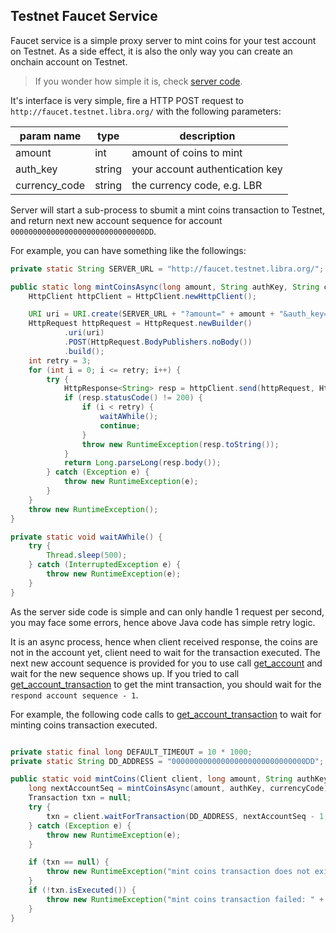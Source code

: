 ## Testnet Faucet Service

Faucet service is a simple proxy server to mint coins for your test account on Testnet.
As a side effect, it is also the only way you can create an onchain account on Testnet.

> If you wonder how simple it is, check [server code](./../../docker/mint/server.py).

It's interface is very simple, fire a HTTP POST request to `http://faucet.testnet.libra.org/` with the following parameters:

| param name    | type   | description                     |
|---------------|--------|---------------------------------|
| amount        | int    | amount of coins to mint         |
| auth_key      | string | your account authentication key |
| currency_code | string | the currency code, e.g. LBR     |

Server will start a sub-process to sbumit a mint coins transaction to Testnet, and return next new account sequence for account `000000000000000000000000000000DD`.

For example, you can have something like the followings:

```Java
private static String SERVER_URL = "http://faucet.testnet.libra.org/";

public static long mintCoinsAsync(long amount, String authKey, String currencyCode) {
    HttpClient httpClient = HttpClient.newHttpClient();

    URI uri = URI.create(SERVER_URL + "?amount=" + amount + "&auth_key=" + authKey + "&currency_code=" + currencyCode);
    HttpRequest httpRequest = HttpRequest.newBuilder()
            .uri(uri)
            .POST(HttpRequest.BodyPublishers.noBody())
            .build();
    int retry = 3;
    for (int i = 0; i <= retry; i++) {
        try {
            HttpResponse<String> resp = httpClient.send(httpRequest, HttpResponse.BodyHandlers.ofString());
            if (resp.statusCode() != 200) {
                if (i < retry) {
                    waitAWhile();
                    continue;
                }
                throw new RuntimeException(resp.toString());
            }
            return Long.parseLong(resp.body());
        } catch (Exception e) {
            throw new RuntimeException(e);
        }
    }
    throw new RuntimeException();
}

private static void waitAWhile() {
    try {
        Thread.sleep(500);
    } catch (InterruptedException e) {
        throw new RuntimeException(e);
    }
}
```

As the server side code is simple and can only handle 1 request per second, you may face some errors, hence above Java code has simple retry logic.

It is an async process, hence when client received response, the coins are not in the account yet, client need to wait for the transaction executed.
The next new account sequence is provided for you to use call [get_account](method_get_account.md) and wait for the new sequence shows up.
If you tried to call [get_account_transaction](method_get_account_transaction.md) to get the mint transaction, you should wait for the `respond account sequence - 1`.

For example, the following code calls to [get_account_transaction](method_get_account_transaction.md) to wait for minting coins transaction executed.

```Java

private static final long DEFAULT_TIMEOUT = 10 * 1000;
private static String DD_ADDRESS = "000000000000000000000000000000DD";

public static void mintCoins(Client client, long amount, String authKey, String currencyCode) {
    long nextAccountSeq = mintCoinsAsync(amount, authKey, currencyCode);
    Transaction txn = null;
    try {
        txn = client.waitForTransaction(DD_ADDRESS, nextAccountSeq - 1, false, DEFAULT_TIMEOUT);
    } catch (Exception e) {
        throw new RuntimeException(e);
    }

    if (txn == null) {
        throw new RuntimeException("mint coins transaction does not exist / failed, sequence: "+nextAccountSeq);
    }
    if (!txn.isExecuted()) {
        throw new RuntimeException("mint coins transaction failed: " + txn.toString());
    }
}

```
